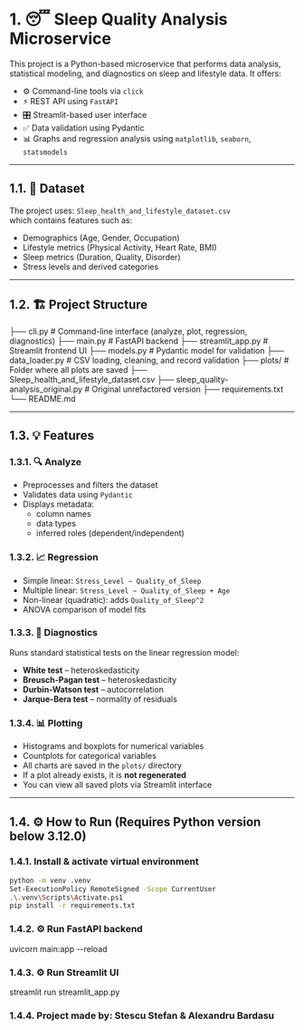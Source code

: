 # 1. 😴 Sleep Quality Analysis Microservice

This project is a Python-based microservice that performs data analysis, statistical modeling, and diagnostics on sleep and lifestyle data. It offers:

- ⚙️ Command-line tools via `click`
- ⚡ REST API using `FastAPI`
- 🎛️ Streamlit-based user interface
- ✅ Data validation using Pydantic
- 📊 Graphs and regression analysis using `matplotlib`, `seaborn`, `statsmodels`

---

## 1.1. 📁 Dataset

The project uses:
``Sleep_health_and_lifestyle_dataset.csv``  
which contains features such as:

- Demographics (Age, Gender, Occupation)
- Lifestyle metrics (Physical Activity, Heart Rate, BMI)
- Sleep metrics (Duration, Quality, Disorder)
- Stress levels and derived categories

---

## 1.2. 🏗️ Project Structure

├── cli.py # Command-line interface (analyze, plot, regression, diagnostics)
├── main.py # FastAPI backend
├── streamlit_app.py # Streamlit frontend UI
├── models.py # Pydantic model for validation
├── data_loader.py # CSV loading, cleaning, and record validation
├── plots/ # Folder where all plots are saved
├── Sleep_health_and_lifestyle_dataset.csv
├── sleep_quality-analysis_original.py # Original unrefactored version
├── requirements.txt
└── README.md

---

## 1.3. 💡 Features

### 1.3.1. 🔍 Analyze
- Preprocesses and filters the dataset
- Validates data using `Pydantic`
- Displays metadata:
  - column names
  - data types
  - inferred roles (dependent/independent)

### 1.3.2. 📈 Regression
- Simple linear: `Stress_Level ~ Quality_of_Sleep`
- Multiple linear: `Stress_Level ~ Quality_of_Sleep + Age`
- Non-linear (quadratic): adds `Quality_of_Sleep^2`
- ANOVA comparison of model fits

### 1.3.3. 🧪 Diagnostics
Runs standard statistical tests on the linear regression model:

- **White test** – heteroskedasticity
- **Breusch-Pagan test** – heteroskedasticity
- **Durbin-Watson test** – autocorrelation
- **Jarque-Bera test** – normality of residuals

### 1.3.4. 📊 Plotting
- Histograms and boxplots for numerical variables
- Countplots for categorical variables
- All charts are saved in the `plots/` directory
- If a plot already exists, it is **not regenerated**
- You can view all saved plots via Streamlit interface

---

## 1.4. ⚙️ How to Run (Requires Python version below 3.12.0)

### 1.4.1. Install & activate virtual environment

```bash
python -m venv .venv
Set-ExecutionPolicy RemoteSigned -Scope CurrentUser
.\.venv\Scripts\Activate.ps1
pip install -r requirements.txt
```

### 1.4.2. ⚙️ Run FastAPI backend
uvicorn main:app --reload

### 1.4.3. ⚙️ Run Streamlit UI
streamlit run streamlit_app.py

### 1.4.4. Project made by: Stescu Stefan & Alexandru Bardasu

